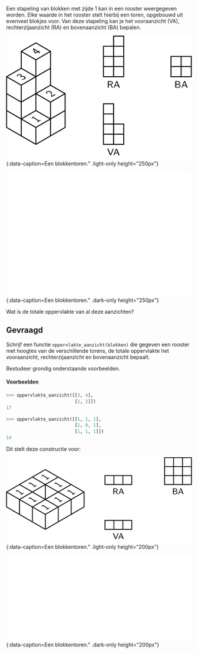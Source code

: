 Een stapeling van blokken met zijde 1 kan in een rooster weergegeven worden. Elke waarde in het rooster stelt hierbij een toren, opgebouwd uit evenveel blokjes voor. Van deze stapeling kan je het vooraanzicht (VA), rechterzijaanzicht (RA) en bovenaanzicht (BA) bepalen.

![Een blokkentoren.](media/image1.png "Een blokkentoren."){:data-caption=Een blokkentoren." .light-only height="250px"}

![Een blokkentoren.](media/image1_dark.png "Een blokkentoren."){:data-caption=Een blokkentoren." .dark-only height="250px"}

Wat is de totale oppervlakte van al deze aanzichten?

## Gevraagd
Schrijf een functie `oppervlakte_aanzicht(blokken)` die gegeven een rooster met hoogtes van de verschillende torens, de totale oppervlakte het vooraanzicht, rechterzijaanzicht en bovenaanzicht bepaalt.

Bestudeer grondig onderstaande voorbeelden.

#### Voorbeelden

```python
>>> oppervlakte_aanzicht([[3, 4],
                          [1, 2]])
17
```


```python
>>> oppervlakte_aanzicht([[1, 1, 1],
                          [1, 0, 1],
                          [1, 1, 1]])
14
```

Dit stelt deze constructie voor:

![Een blokkentoren.](media/image2.png "Een blokkentoren."){:data-caption=Een blokkentoren." .light-only height="200px"}

![Een blokkentoren.](media/image2_dark.png "Een blokkentoren."){:data-caption=Een blokkentoren." .dark-only height="200px"}
